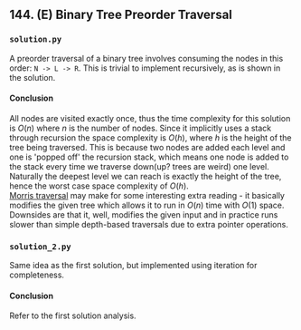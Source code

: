 ## 144. (E) Binary Tree Preorder Traversal

### `solution.py`
A preorder traversal of a binary tree involves consuming the nodes in this order: `N -> L -> R`. This is trivial to implement recursively, as is shown in the solution.  

#### Conclusion
All nodes are visited exactly once, thus the time complexity for this solution is $O(n)$ where $n$ is the number of nodes. Since it implicitly uses a stack through recursion the space complexity is $O(h)$, where $h$ is the height of the tree being traversed. This is because two nodes are added each level and one is 'popped off' the recursion stack, which means one node is added to the stack every time we traverse down(up? trees are weird) one level. Naturally the deepest level we can reach is exactly the height of the tree, hence the worst case space complexity of $O(h)$.  
[Morris traversal](https://www.geeksforgeeks.org/?p=6358) may make for some interesting extra reading - it basically modifies the given tree which allows it to run in $O(n)$ time with $O(1)$ space. Downsides are that it, well, modifies the given input and in practice runs slower than simple depth-based traversals due to extra pointer operations.
  

### `solution_2.py`
Same idea as the first solution, but implemented using iteration for completeness.  
#### Conclusion
Refer to the first solution analysis.  

